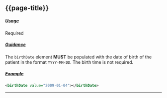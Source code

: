 ## {{page-title}}

<h5><ins>Usage</ins></h5>

<span class="mro-circle required" title="Required"></span> Required


<h5><ins>Guidance</ins></h5>

The `birthDate` element **MUST** be populated with the date of birth of the patient in the format `YYYY-MM-DD`. The birth time is not required.


<h5><ins>Example</ins></h5>

```xml
<birthDate value="2009-01-04"></birthDate>
```

---